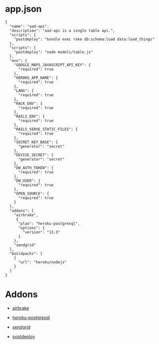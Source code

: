 # app.json
```
{
  "name": "aad-api",
  "description": "aad-api is a single table api.",
  "scripts": {
    "postdeploy": "bundle exec rake db:schema:load data:load_things"
  },
  "scripts": {
    "postdeploy": "node models/table.js"
  },
  "env": {
    "GOOGLE_MAPS_JAVASCRIPT_API_KEY": {
      "required": true
    },
    "HEROKU_APP_NAME": {
      "required": true
    },
    "LANG": {
      "required": true
    },
    "RACK_ENV": {
      "required": true
    },
    "RAILS_ENV": {
      "required": true
    },
    "RAILS_SERVE_STATIC_FILES": {
      "required": true
    },
    "SECRET_KEY_BASE": {
      "generator": "secret"
    },
    "DEVISE_SECRET": {
      "generator": "secret"
    },
    "DW_AUTH_TOKEN": {
      "required": true
    },
    "DW_USER": {
      "required": true
    },
    "OPEN_SOURCE": {
      "required": true
    }
  },
  "addons": [
    "airbrake",
     {
      "plan": "heroku-postgresql",
      "options": {
        "version": "13.3"
      }
    },
    "sendgrid"
  ],
  "buildpacks": [
    {
      "url": "heroku/nodejs"
    }
  ]
}
```

# Addons

* [airbrake](DETAILS.md#airbrake)

* [heroku-postgresql](DETAILS.md#heroku-postgresql)

* [sendgrid](DETAILS.md#sendgrid)

* [postdeploy](DETAILS.md#postdeploy)